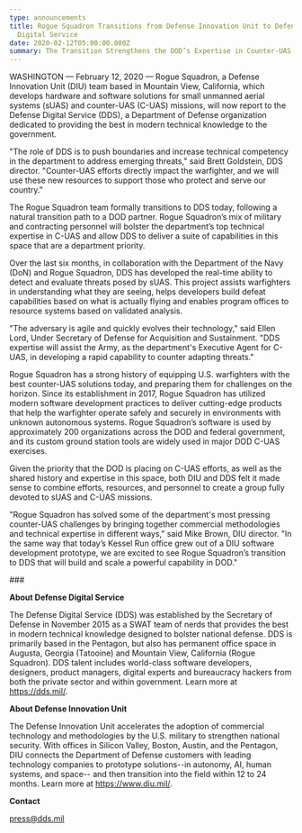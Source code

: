 ```yaml
---
type: announcements
title: Rogue Squadron Transitions from Defense Innovation Unit to Defense
  Digital Service
date: 2020-02-12T05:00:00.000Z
summary: The Transition Strengthens the DOD’s Expertise in Counter-UAS
---
```


WASHINGTON — February 12, 2020 — Rogue Squadron, a Defense Innovation Unit (DIU) team based in Mountain View, California, which develops hardware and software solutions for small unmanned aerial systems (sUAS) and counter-UAS (C-UAS) missions, will now report to the Defense Digital Service (DDS), a Department of Defense organization dedicated to providing the best in modern technical knowledge to the government.

"The role of DDS is to push boundaries and increase technical competency in the department to address emerging threats," said Brett Goldstein, DDS director. "Counter-UAS efforts directly impact the warfighter, and we will use these new resources to support those who protect and serve our country."

The Rogue Squadron team formally transitions to DDS today, following a natural transition path to a DOD partner. Rogue Squadron’s mix of military and contracting personnel will bolster the department’s top technical expertise in C-UAS and allow DDS to deliver a suite of capabilities in this space that are a department priority.

Over the last six months, in collaboration with the Department of the Navy (DoN) and Rogue Squadron, DDS has developed the real-time ability to detect and evaluate threats posed by sUAS. This project assists warfighters in understanding what they are seeing, helps developers build defeat capabilities based on what is actually flying and enables program offices to resource systems based on validated analysis.

"The adversary is agile and quickly evolves their technology," said Ellen Lord, Under Secretary of Defense for Acquisition and Sustainment. "DDS expertise will assist the Army, as the department's Executive Agent for C-UAS, in developing a rapid capability to counter adapting threats."

Rogue Squadron has a strong history of equipping U.S. warfighters with the best counter-UAS solutions today, and preparing them for challenges on the horizon. Since its establishment in 2017, Rogue Squadron has utilized modern software development practices to deliver cutting-edge products that help the warfighter operate safely and securely in environments with unknown autonomous systems. Rogue Squadron’s software is used by approximately 200 organizations across the DOD and federal government, and its custom ground station tools are widely used in major DOD C-UAS exercises.

Given the priority that the DOD is placing on C-UAS efforts, as well as the shared history and expertise in this space, both DIU and DDS felt it made sense to combine efforts, resources, and personnel to create a group fully devoted to sUAS and C-UAS missions.

"Rogue Squadron has solved some of the department's most pressing counter-UAS challenges by bringing together commercial methodologies and technical expertise in different ways," said Mike Brown, DIU director. "In the same way that today’s Kessel Run office grew out of a DIU software development prototype, we are excited to see Rogue Squadron’s transition to DDS that will build and scale a powerful capability in DOD."

\###

**About Defense Digital Service**

The Defense Digital Service (DDS) was established by the Secretary of Defense in November 2015 as a SWAT team of nerds that provides the best in modern technical knowledge designed to bolster national defense. DDS is primarily based in the Pentagon, but also has permanent office space in Augusta, Georgia (Tatooine) and Mountain View, California (Rogue Squadron). DDS talent includes world-class software developers, designers, product managers, digital experts and bureaucracy hackers from both the private sector and within government. Learn more at <https://dds.mil/>.

**About Defense Innovation Unit**

The Defense Innovation Unit accelerates the adoption of commercial technology and methodologies by the U.S. military to strengthen national security. With offices in Silicon Valley, Boston, Austin, and the Pentagon, DIU connects the Department of Defense customers with leading technology companies to prototype solutions--in autonomy, AI, human systems, and space-- and then transition into the field within 12 to 24 months. Learn more at https://www.diu.mil/.

**Contact**

press@dds.mil
